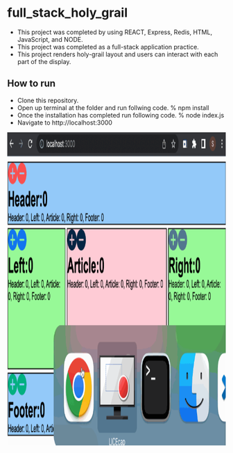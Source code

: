 # full_stack_holy_grail
- This project was completed by using REACT, Express, Redis, HTML, JavaScript, and NODE.
- This project was completed as a full-stack application practice.
- This project renders holy-grail layout and users can interact with each part of the display.

## How to run
- Clone this repository.
- Open up terminal at the folder and run follwing code. % npm install
- Once the installation has completed run following code. % node index.js
- Navigate to http://localhost:3000

<img src="holy-grail.gif" width='720' height='720'>

